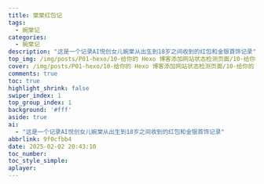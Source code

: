 ```yaml
---
title: 棠棠红包记
tags:
  - 婉棠记
categories:
  - 婉棠记
description: "这是一个记录AI悦创女儿婉棠从出生到18岁之间收到的红包和金银首饰记录"
top_img: /img/posts/P01-hexo/10-给你的 Hexo 博客添加网站状态检测页面/10-给你的 Hexo 博客添加网站状态检测页面.png
cover: /img/posts/P01-hexo/10-给你的 Hexo 博客添加网站状态检测页面/10-给你的 Hexo 博客添加网站状态检测页面.webp
comments: true
toc: true
highlight_shrink: false
swiper_index: 1
top_group_index: 1
background: '#fff'
aside: true
ai:
  - "这是一个记录AI悦创女儿婉棠从出生到18岁之间收到的红包和金银首饰记录"
abbrlink: 9f0cfbb4
date: 2025-02-02 20:43:10
toc_number:
toc_style_simple:
aplayer:
---
```

